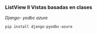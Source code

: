 ### ListView II Vistas basadas en clases

_Django- yodbc azure_

```
pip install django-pyodbc-azure
```